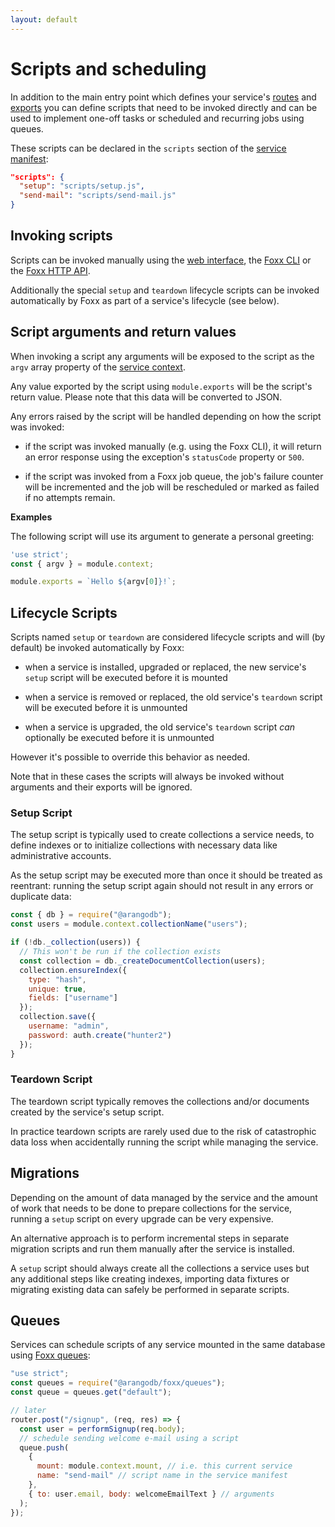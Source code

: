 ```yaml
---
layout: default
---
```

Scripts and scheduling
======================

In addition to the main entry point which defines your service's
[routes](foxx-guides-routing.html) and
[exports](foxx-guides-dependencies.html) you can define scripts
that need to be invoked directly and can be used to implement one-off tasks
or scheduled and recurring jobs using queues.

These scripts can be declared in the `scripts` section of
the [service manifest](foxx-reference-manifest.html):

```json
"scripts": {
  "setup": "scripts/setup.js",
  "send-mail": "scripts/send-mail.js"
}
```

Invoking scripts
----------------

Scripts can be invoked manually using
the [web interface](programs-web-interface-services.html),
the [Foxx CLI](programs-foxx-cli-readme.html) or
the [Foxx HTTP API](../../../HTTP/Foxx/Miscellaneous.html).

Additionally the special `setup` and `teardown` lifecycle scripts can
be invoked automatically by Foxx as part of a service's lifecycle (see below).

Script arguments and return values
----------------------------------

When invoking a script any arguments will be exposed to the script as the
`argv` array property of the [service context](foxx-reference-context.html).

Any value exported by the script using `module.exports` will be the script's
return value. Please note that this data will be converted to JSON.

Any errors raised by the script will be handled depending on how
the script was invoked:

* if the script was invoked manually (e.g. using the Foxx CLI), it will return
  an error response using the exception's `statusCode` property or `500`.

* if the script was invoked from a Foxx job queue, the job's failure counter
  will be incremented and the job will be rescheduled or
  marked as failed if no attempts remain.

**Examples**

The following script will use its argument to generate a personal greeting:

```js
'use strict';
const { argv } = module.context;

module.exports = `Hello ${argv[0]}!`;
```

Lifecycle Scripts
-----------------

Scripts named `setup` or `teardown` are considered lifecycle scripts and
will (by default) be invoked automatically by Foxx:

* when a service is installed, upgraded or replaced, the new service's
  `setup` script will be executed before it is mounted

* when a service is removed or replaced, the old service's `teardown`
  script will be executed before it is unmounted

* when a service is upgraded, the old service's `teardown` script *can*
  optionally be executed before it is unmounted

However it's possible to override this behavior as needed.

Note that in these cases the scripts will always be invoked without arguments
and their exports will be ignored.

### Setup Script

The setup script is typically used to create collections a service needs,
to define indexes or to initialize collections with necessary data
like administrative accounts.

As the setup script may be executed more than once it should be treated
as reentrant: running the setup script again should not result in any errors
or duplicate data:

```js
const { db } = require("@arangodb");
const users = module.context.collectionName("users");

if (!db._collection(users)) {
  // This won't be run if the collection exists
  const collection = db._createDocumentCollection(users);
  collection.ensureIndex({
    type: "hash",
    unique: true,
    fields: ["username"]
  });
  collection.save({
    username: "admin",
    password: auth.create("hunter2")
  });
}
```

### Teardown Script

The teardown script typically removes the collections and/or
documents created by the service's setup script.

In practice teardown scripts are rarely used due to the risk of
catastrophic data loss when accidentally running the script
while managing the service.

Migrations
----------

Depending on the amount of data managed by the service and the amount of work
that needs to be done to prepare collections for the service,
running a `setup` script on every upgrade can be very expensive.

An alternative approach is to perform incremental steps in separate
migration scripts and run them manually after the service is installed.

A `setup` script should always create all the collections a service uses
but any additional steps like creating indexes, importing data fixtures or
migrating existing data can safely be performed in separate scripts.

Queues
------

Services can schedule scripts of any service mounted in the same database
using [Foxx queues](foxx-reference-modules-queues.html):

```js
"use strict";
const queues = require("@arangodb/foxx/queues");
const queue = queues.get("default");

// later
router.post("/signup", (req, res) => {
  const user = performSignup(req.body);
  // schedule sending welcome e-mail using a script
  queue.push(
    {
      mount: module.context.mount, // i.e. this current service
      name: "send-mail" // script name in the service manifest
    },
    { to: user.email, body: welcomeEmailText } // arguments
  );
});
```


